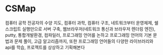 # CSMap
컴퓨터 공학 전공자의 수양 지도,
컴퓨터 과학, 컴퓨터 구조, 네트워크부터 운영체제, 쉘 스크립트 실행만으로 서버 구축, 웹브라우저(네트워크 통신과 브라우저 렌더링 엔진), putty, 통합개발환경, 컴파일러, 프로그래밍 언어를 논하고 프로그래밍 언어의 기본 문법과 문제 풀이, 고급 알고리즘까지, 
또한 프로그래밍 언어들의 다양한 라이브러리와 api를 학습, 프로젝트를 상상하고 기획해본다
